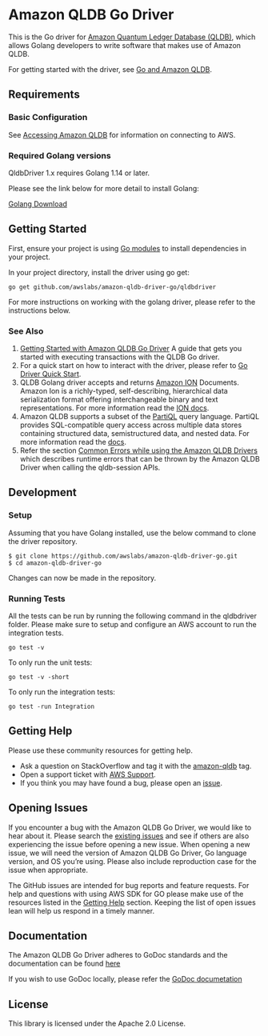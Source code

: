# Amazon QLDB Go Driver

This is the Go driver for [Amazon Quantum Ledger Database (QLDB)](https://aws.amazon.com/qldb/), which allows Golang developers 
to write software that makes use of Amazon QLDB.

For getting started with the driver, see [Go and Amazon QLDB](https://docs.aws.amazon.com/qldb/latest/developerguide/getting-started.go.html).

## Requirements

### Basic Configuration

See [Accessing Amazon QLDB](https://docs.aws.amazon.com/qldb/latest/developerguide/accessing.html) for information on connecting to AWS.

### Required Golang versions

QldbDriver 1.x requires Golang 1.14 or later.

Please see the link below for more detail to install Golang:

[Golang Download](https://golang.org/dl/)

## Getting Started

First, ensure your project is using [Go modules](https://blog.golang.org/using-go-modules) to install dependencies in your project.

In your project directory, install the driver using go get:

```go get github.com/awslabs/amazon-qldb-driver-go/qldbdriver```

For more instructions on working with the golang driver, please refer to the instructions below.

### See Also

1. [Getting Started with Amazon QLDB Go Driver](https://docs.aws.amazon.com/qldb/latest/developerguide/getting-started.golang.html) A guide that gets you started with executing transactions with the QLDB Go driver.
2. For a quick start on how to interact with the driver, please refer to [Go Driver Quick Start](https://docs.aws.amazon.com/qldb/latest/developerguide/driver-quickstart-golang.html).
3. QLDB Golang driver accepts and returns [Amazon ION](http://amzn.github.io/ion-docs/) Documents. Amazon Ion is a richly-typed, self-describing, hierarchical data serialization format offering interchangeable binary and text representations. For more information read the [ION docs](https://readthedocs.org/projects/ion-python/).
4. Amazon QLDB supports a subset of the [PartiQL](https://partiql.org/) query language. PartiQL provides SQL-compatible query access across multiple data stores containing structured data, semistructured data, and nested data. For more information read the [docs](https://docs.aws.amazon.com/qldb/latest/developerguide/ql-reference.html).
5. Refer the section [Common Errors while using the Amazon QLDB Drivers](https://docs.aws.amazon.com/qldb/latest/developerguide/driver-errors.html) which describes runtime errors that can be thrown by the Amazon QLDB Driver when calling the qldb-session APIs.

## Development

### Setup
Assuming that you have Golang installed, use the below command to clone the driver repository.

```
$ git clone https://github.com/awslabs/amazon-qldb-driver-go.git
$ cd amazon-qldb-driver-go
```
Changes can now be made in the repository.
### Running Tests

All the tests can be run by running the following command in the qldbdriver folder. Please make sure to setup and configure an AWS account to run the integration tests.
```
go test -v
```

To only run the unit tests:

```
go test -v -short
```

To only run the integration tests:

```
go test -run Integration
```

## Getting Help

Please use these community resources for getting help.
* Ask a question on StackOverflow and tag it with the [amazon-qldb](https://stackoverflow.com/questions/tagged/amazon-qldb) tag.
* Open a support ticket with [AWS Support](http://docs.aws.amazon.com/awssupport/latest/user/getting-started.html).
* If you think you may have found a bug, please open an [issue](https://github.com/awslabs/amazon-qldb-driver-go/issues/new).

## Opening Issues

If you encounter a bug with the Amazon QLDB Go Driver, we would like to hear about it. Please search the [existing issues](https://github.com/awslabs/amazon-qldb-driver-go/issues) and see if others are also experiencing the issue before opening a new issue. When opening a new issue, we will need the version of Amazon QLDB Go Driver, Go language version, and OS you’re using. Please also include reproduction case for the issue when appropriate.

The GitHub issues are intended for bug reports and feature requests. For help and questions with using AWS SDK for GO please make use of the resources listed in the [Getting Help](https://github.com/awslabs/amazon-qldb-driver-go#getting-help) section. Keeping the list of open issues lean will help us respond in a timely manner.

## Documentation 

The Amazon QLDB Go Driver adheres to GoDoc standards and the documentation can be found [here](https://pkg.go.dev/github.com/awslabs/amazon-qldb-driver-go/qldbdriver?tab=doc)

If you wish to use GoDoc locally, please refer the [GoDoc documetation](https://godoc.org/golang.org/x/tools/cmd/godoc)
## License

This library is licensed under the Apache 2.0 License.
